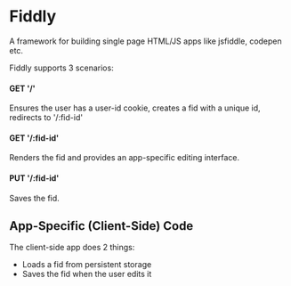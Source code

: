 Fiddly
======

A framework for building single page HTML/JS apps like jsfiddle, codepen etc.

Fiddly supports 3 scenarios:

#### GET '/'
Ensures the user has a user-id cookie, creates a fid with a unique id, redirects to '/:fid-id'

#### GET '/:fid-id'
Renders the fid and provides an app-specific editing interface.

#### PUT '/:fid-id'
Saves the fid.

App-Specific (Client-Side) Code
-------------------------------
The client-side app does 2 things:

* Loads a fid from persistent storage
* Saves the fid when the user edits it

